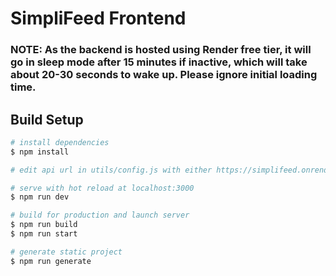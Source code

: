 # SimpliFeed Frontend

### NOTE: As the backend is hosted using Render free tier, it will go in sleep mode after 15 minutes if inactive, which will take about 20-30 seconds to wake up. Please ignore initial loading time.

## Build Setup

```bash
# install dependencies
$ npm install

# edit api url in utils/config.js with either https://simplifeed.onrender.com or http://localhost:8000

# serve with hot reload at localhost:3000
$ npm run dev

# build for production and launch server
$ npm run build
$ npm run start

# generate static project
$ npm run generate
```
